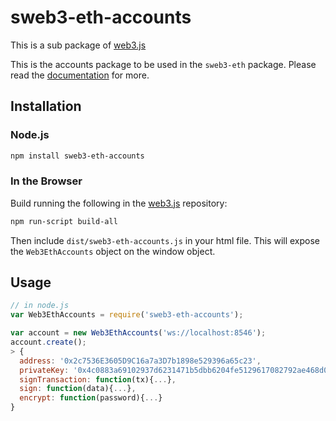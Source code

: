 # sweb3-eth-accounts

This is a sub package of [web3.js][repo]

This is the accounts package to be used in the `sweb3-eth` package.
Please read the [documentation][docs] for more.

## Installation

### Node.js

```bash
npm install sweb3-eth-accounts
```

### In the Browser

Build running the following in the [web3.js][repo] repository:

```bash
npm run-script build-all
```

Then include `dist/sweb3-eth-accounts.js` in your html file.
This will expose the `Web3EthAccounts` object on the window object.


## Usage

```js
// in node.js
var Web3EthAccounts = require('sweb3-eth-accounts');

var account = new Web3EthAccounts('ws://localhost:8546');
account.create();
> {
  address: '0x2c7536E3605D9C16a7a3D7b1898e529396a65c23',
  privateKey: '0x4c0883a69102937d6231471b5dbb6204fe5129617082792ae468d01a3f362318',
  signTransaction: function(tx){...},
  sign: function(data){...},
  encrypt: function(password){...}
}
```


[docs]: http://web3js.readthedocs.io/en/1.0/
[repo]: https://github.com/ijustgoon/sweb3


